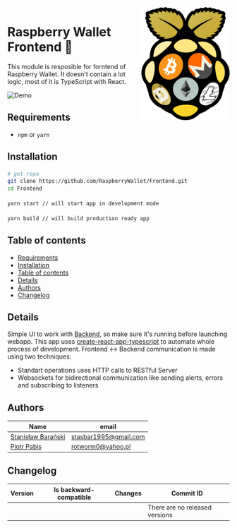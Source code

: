 <img src="docs/logo.png" width="200" align="right">

# Raspberry Wallet Frontend :crystal_ball:

This module is resposible for forntend of Raspberry Wallet. It doesn't contain a lot logic, most of it is TypeScript with React.

![Demo](https://i.imgur.com/dS7OEjs.gif)

## Requirements
- `npm` or `yarn`

## Installation
```bash
# get repo
git clone https://github.com/RaspberryWallet/Frontend.git
cd Frontend

yarn start // will start app in development mode

yarn build // will build production ready app 

```

## Table of contents

[//]: https://atom.io/packages/markdown-toc
- [Requirements](#requirements)
- [Installation](#installation)
- [Table of contents](#table-of-contents)
- [Details](#details)
- [Authors](#authors)
- [Changelog](#changelog)

## Details
Simple UI to work with [Backend](https://github.com/RaspberryWallet/Backend), so make sure it's running before launching webapp. 
This app uses [create-react-app-typescript](https://github.com/wmonk/create-react-app-typescript) to automate whole process of development. 
Frontend <-> Backend communication is made using two techniques:
* Standart operations uses HTTP calls to RESTful Server
* Websockets for bidirectional communication like sending alerts, errors and subscribing to listeners


## Authors

[//]: https://tablesgenerator.com/markdown_tables

| Name                                                 | email                     |
|------------------------------------------------------|---------------------------|
| [Stanisław Barański](https://github.com/stasbar)     | stasbar1995@gmail.com     |
| [Piotr Pabis](https://github.com/pfoof)              | rotworm0@yahoo.pl         |

## Changelog

[//]: https://tablesgenerator.com/markdown_tables

| Version | Is backward- compatible | Changes       | Commit ID                                |
|---------|-------------------------|---------------|------------------------------------------|
|         |                         |               | There are no released versions           |
